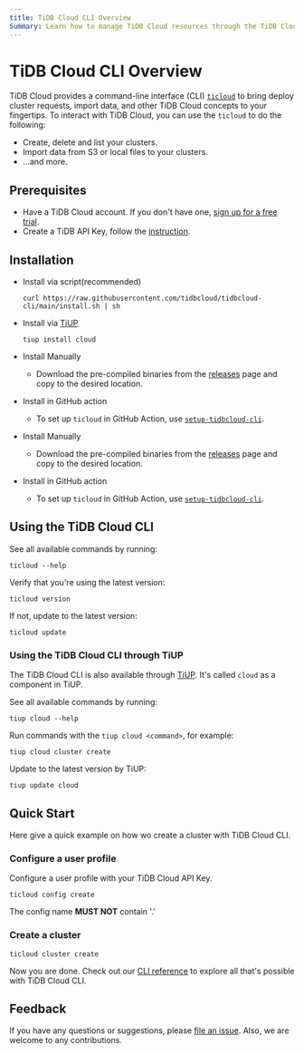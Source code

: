 ```yaml
---
title: TiDB Cloud CLI Overview
Summary: Learn how to manage TiDB Cloud resources through the TiDB Cloud CLI.
---
```


# TiDB Cloud CLI Overview

TiDB Cloud provides a command-line interface (CLI) [`ticloud`](https://github.com/tidbcloud/tidbcloud-cli) to bring deploy cluster requests, import data, and other TiDB Cloud concepts to your fingertips. To interact with TiDB Cloud, you can use the `ticloud` to do the following:

- Create, delete and list your clusters.
- Import data from S3 or local files to your clusters.
- ...and more.

## Prerequisites

- Have a TiDB Cloud account. If you don't have one, [sign up for a free trial](https://tidbcloud.com/free-trial).
- Create a TiDB API Key, follow the [instruction](https://docs.pingcap.com/tidbcloud/api/v1beta#section/Authentication/API-Key-Management).

## Installation

<SimpleTab>
<div label="macOS/linux">

- Install via script(recommended)

    ```shell
    curl https://raw.githubusercontent.com/tidbcloud/tidbcloud-cli/main/install.sh | sh
    ```

- Install via [TiUP](https://tiup.io/)

    ```shell
    tiup install cloud
    ```

- Install Manually
    - Download the pre-compiled binaries from the [releases](https://github.com/tidbcloud/tidbcloud-cli/releases/latest) page and copy to the desired location.

- Install in GitHub action
    - To set up `ticloud` in GitHub Action, use [`setup-tidbcloud-cli`](https://github.com/tidbcloud/setup-tidbcloud-cli).

</div>

<div label="Windows">

- Install Manually
    - Download the pre-compiled binaries from the [releases](https://github.com/tidbcloud/tidbcloud-cli/releases/latest) page and copy to the desired location.

- Install in GitHub action
    - To set up `ticloud` in GitHub Action, use [`setup-tidbcloud-cli`](https://github.com/tidbcloud/setup-tidbcloud-cli).

</div>
</SimpleTab>

## Using the TiDB Cloud CLI

See all available commands by running:

```shell
ticloud --help
```

Verify that you're using the latest version:

```shell
ticloud version
```

If not, update to the latest version:

```shell
ticloud update
```

### Using the TiDB Cloud CLI through TiUP

The TiDB Cloud CLI is also available through [TiUP](https://tiup.io/). It's called `cloud` as a component in TiUP.

See all available commands by running:

```shell
tiup cloud --help
```

Run commands with the `tiup cloud <command>`, for example:

```shell
tiup cloud cluster create
```

Update to the latest version by TiUP:

```shell
tiup update cloud
```

## Quick Start

Here give a quick example on how wo create a cluster with TiDB Cloud CLI.

### Configure a user profile

Configure a user profile with your TiDB Cloud API Key.

```shell
ticloud config create
```

<Warning> The config name **MUST NOT** contain '.'</Warning>

### Create a cluster

```shell
ticloud cluster create
```

Now you are done. Check out our [CLI reference](/tidb-cloud/cli/cli-reference.md) to explore all that's possible with TiDB Cloud CLI.

## Feedback

If you have any questions or suggestions, please [file an issue](https://github.com/tidbcloud/tidbcloud-cli/issues/new/choose). Also, we are welcome to any contributions.
